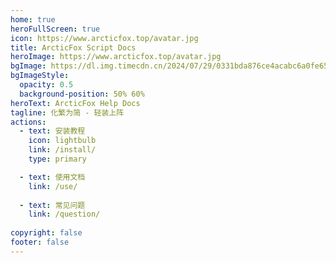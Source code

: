 ```yaml
---
home: true
heroFullScreen: true
icon: https://www.arcticfox.top/avatar.jpg
title: ArcticFox Script Docs
heroImage: https://www.arcticfox.top/avatar.jpg
bgImage: https://dl.img.timecdn.cn/2024/07/29/0331bda876ce4acabc6a0fe65adf7290_edit_1037895036757248.png
bgImageStyle:
  opacity: 0.5
  background-position: 50% 60%
heroText: ArcticFox Help Docs
tagline: 化繁为简 - 轻装上阵
actions:
  - text: 安装教程
    icon: lightbulb
    link: /install/
    type: primary

  - text: 使用文档
    link: /use/
  
  - text: 常见问题
    link: /question/
  
copyright: false
footer: false
---
```

